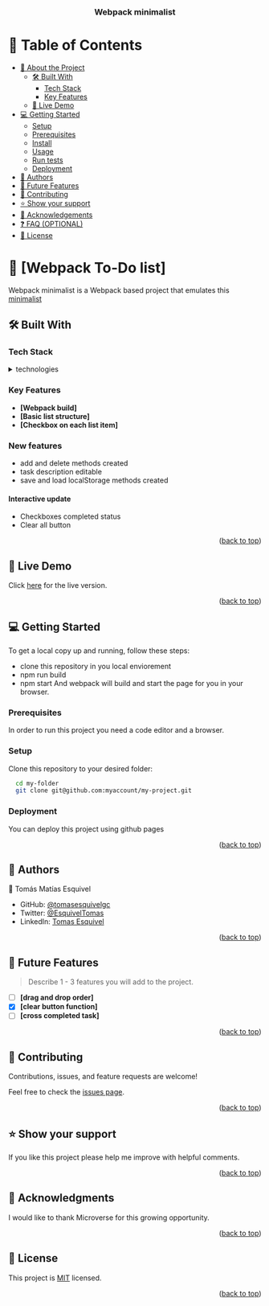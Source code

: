 <a name="readme-top"></a>


<div align="center">

  <h3><b>Webpack minimalist</b></h3>

</div>

<!-- TABLE OF CONTENTS -->

# 📗 Table of Contents

- [📖 About the Project](#about-project)
  - [🛠 Built With](#built-with)
    - [Tech Stack](#tech-stack)
    - [Key Features](#key-features)
  - [🚀 Live Demo](#live-demo)
- [💻 Getting Started](#getting-started)
  - [Setup](#setup)
  - [Prerequisites](#prerequisites)
  - [Install](#install)
  - [Usage](#usage)
  - [Run tests](#run-tests)
  - [Deployment](#deployment)
- [👥 Authors](#authors)
- [🔭 Future Features](#future-features)
- [🤝 Contributing](#contributing)
- [⭐️ Show your support](#support)
- [🙏 Acknowledgements](#acknowledgements)
- [❓ FAQ (OPTIONAL)](#faq)
- [📝 License](#license)

<!-- PROJECT DESCRIPTION -->

# 📖 [Webpack To-Do list] <a name="about-project"></a>

Webpack minimalist is a Webpack based project that emulates this [minimalist](https://web.archive.org/web/20180320194056/http://www.getminimalist.com:80/)

## 🛠 Built With <a name="built-with"></a>

### Tech Stack <a name="tech-stack"></a>


<details>
  <summary>technologies</summary>
  <ul>
    <li><a href="https://webpack.js.org">Webpack</a></li>
    <li><a href="https://lenguajecss.com">HTML</a></li>
    <li><a href="https://webpack.js.org">CSS</a></li>
    <li><a href="https://www.javascript.com">JavaScript</a></li>
  </ul>
</details>

<!-- Features -->

### Key Features <a name="key-features"></a>


- **[Webpack build]**
- **[Basic list structure]**
- **[Checkbox on each list item]**


### New features 

 - add and delete methods created
 - task description editable
 - save and load localStorage methods created

 #### Interactive update

  - Checkboxes completed status
  - Clear all button

<p align="right">(<a href="#readme-top">back to top</a>)</p>

<!-- LIVE DEMO -->

## 🚀 Live Demo <a name="live-demo"></a>

Click [here](https://tomasesquivelgc.github.io/Webpack-To-Do-list/) for the live version.


<p align="right">(<a href="#readme-top">back to top</a>)</p>

<!-- GETTING STARTED -->

## 💻 Getting Started <a name="getting-started"></a>


To get a local copy up and running, follow these steps:
 - clone this repository in you local enviorement
 - npm run build
 - npm start
And webpack will build and start the page for you in your browser.

### Prerequisites

In order to run this project you need a code editor and a browser.


### Setup

Clone this repository to your desired folder:


```sh
  cd my-folder
  git clone git@github.com:myaccount/my-project.git
```


### Deployment

You can deploy this project using github pages

<p align="right">(<a href="#readme-top">back to top</a>)</p>

<!-- AUTHORS -->

## 👥 Authors <a name="authors"></a>


👤 Tomás Matías Esquivel

- GitHub: [@tomasesquivelgc](https://github.com/tomasesquivelgc)
- Twitter: [@EsquivelTomas](https://twitter.com/EsquivelTomas)
- LinkedIn: [Tomas Esquivel](https://www.linkedin.com/in/tomas-esquivel-b2160568/)


<p align="right">(<a href="#readme-top">back to top</a>)</p>

<!-- FUTURE FEATURES -->

## 🔭 Future Features <a name="future-features"></a>

> Describe 1 - 3 features you will add to the project.

- [ ] **[drag and drop order]**
- [X] **[clear button function]**
- [ ] **[cross completed task]**

<p align="right">(<a href="#readme-top">back to top</a>)</p>

<!-- CONTRIBUTING -->

## 🤝 Contributing <a name="contributing"></a>

Contributions, issues, and feature requests are welcome!

Feel free to check the [issues page](../../issues/).

<p align="right">(<a href="#readme-top">back to top</a>)</p>

<!-- SUPPORT -->

## ⭐️ Show your support <a name="support"></a>


If you like this project please help me improve with helpful comments.

<p align="right">(<a href="#readme-top">back to top</a>)</p>

<!-- ACKNOWLEDGEMENTS -->

## 🙏 Acknowledgments <a name="acknowledgements"></a>


I would like to thank Microverse for this growing opportunity.

<p align="right">(<a href="#readme-top">back to top</a>)</p>


<!-- LICENSE -->

## 📝 License <a name="license"></a>

This project is [MIT](./LICENSE) licensed.


<p align="right">(<a href="#readme-top">back to top</a>)</p>
